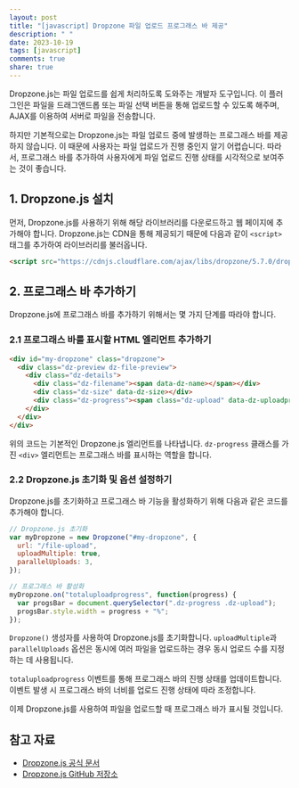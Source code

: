 ```yaml
---
layout: post
title: "[javascript] Dropzone 파일 업로드 프로그래스 바 제공"
description: " "
date: 2023-10-19
tags: [javascript]
comments: true
share: true
---
```


Dropzone.js는 파일 업로드를 쉽게 처리하도록 도와주는 개발자 도구입니다. 이 플러그인은 파일을 드래그앤드롭 또는 파일 선택 버튼을 통해 업로드할 수 있도록 해주며, AJAX를 이용하여 서버로 파일을 전송합니다.

하지만 기본적으로는 Dropzone.js는 파일 업로드 중에 발생하는 프로그래스 바를 제공하지 않습니다. 이 때문에 사용자는 파일 업로드가 진행 중인지 알기 어렵습니다. 따라서, 프로그래스 바를 추가하여 사용자에게 파일 업로드 진행 상태를 시각적으로 보여주는 것이 좋습니다.

## 1. Dropzone.js 설치

먼저, Dropzone.js를 사용하기 위해 해당 라이브러리를 다운로드하고 웹 페이지에 추가해야 합니다. Dropzone.js는 CDN을 통해 제공되기 때문에 다음과 같이 `<script>` 태그를 추가하여 라이브러리를 불러옵니다.

```html
<script src="https://cdnjs.cloudflare.com/ajax/libs/dropzone/5.7.0/dropzone.min.js"></script>
```

## 2. 프로그래스 바 추가하기

Dropzone.js에 프로그래스 바를 추가하기 위해서는 몇 가지 단계를 따라야 합니다.

### 2.1 프로그래스 바를 표시할 HTML 엘리먼트 추가하기

```html
<div id="my-dropzone" class="dropzone">
  <div class="dz-preview dz-file-preview">
    <div class="dz-details">
      <div class="dz-filename"><span data-dz-name></span></div>
      <div class="dz-size" data-dz-size></div>
      <div class="dz-progress"><span class="dz-upload" data-dz-uploadprogress></span></div>
    </div>
  </div>
</div>
```

위의 코드는 기본적인 Dropzone.js 엘리먼트를 나타냅니다. `dz-progress` 클래스를 가진 `<div>` 엘리먼트는 프로그래스 바를 표시하는 역할을 합니다.

### 2.2 Dropzone.js 초기화 및 옵션 설정하기

Dropzone.js를 초기화하고 프로그래스 바 기능을 활성화하기 위해 다음과 같은 코드를 추가해야 합니다.

```javascript
// Dropzone.js 초기화
var myDropzone = new Dropzone("#my-dropzone", { 
  url: "/file-upload",
  uploadMultiple: true,
  parallelUploads: 3,
});

// 프로그래스 바 활성화
myDropzone.on("totaluploadprogress", function(progress) {
  var progsBar = document.querySelector(".dz-progress .dz-upload");
  progsBar.style.width = progress + "%";
});
```

`Dropzone()` 생성자를 사용하여 Dropzone.js를 초기화합니다. `uploadMultiple`과 `parallelUploads` 옵션은 동시에 여러 파일을 업로드하는 경우 동시 업로드 수를 지정하는 데 사용됩니다.

`totaluploadprogress` 이벤트를 통해 프로그래스 바의 진행 상태를 업데이트합니다. 이벤트 발생 시 프로그래스 바의 너비를 업로드 진행 상태에 따라 조정합니다.

이제 Dropzone.js를 사용하여 파일을 업로드할 때 프로그래스 바가 표시될 것입니다.

## 참고 자료

- [Dropzone.js 공식 문서](https://www.dropzonejs.com/)
- [Dropzone.js GitHub 저장소](https://github.com/enyo/dropzone)